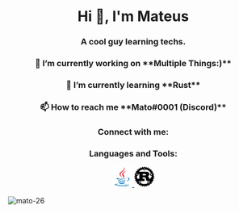 <h1 align="center">Hi 👋, I'm Mateus</h1>
<h3 align="center">A cool guy learning techs.</h3>

<h3 align="center">🔭 I’m currently working on **Multiple Things:)**</h3>

<h3 align="center">🌱 I’m currently learning **Rust**</h3>

<h3 align="center">📫 How to reach me **Mato#0001 (Discord)**</h3>

<h3 align="center">Connect with me:</h3>
<p align="center">
</p>

<h3 align="center">Languages and Tools:</h3>
<p align="center"> <a href="https://www.java.com" target="_blank" rel="noreferrer"> <img src="https://raw.githubusercontent.com/devicons/devicon/master/icons/java/java-original.svg" alt="java" width="40" height="40"/> </a> <a href="https://www.rust-lang.org" target="_blank" rel="noreferrer"> <img src="https://raw.githubusercontent.com/devicons/devicon/master/icons/rust/rust-plain.svg" alt="rust" width="40" height="40"/> </a> </p>

<p>&nbsp;<img align="center" src="https://github-readme-stats.vercel.app/api?username=mato-26&show_icons=true&locale=en" alt="mato-26" /></p>
